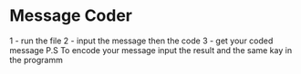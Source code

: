 # Message Coder
1 - run the file
2 - input the message then the code 
3 - get your coded message
P.S To encode your message input the result and the same kay in the programm